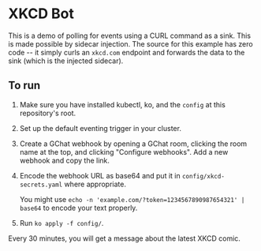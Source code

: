 # XKCD Bot

This is a demo of polling for events using a CURL command as a sink. This is
made possible by sidecar injection. The source for this example has zero code --
it simply curls an `xkcd.com` endpoint and forwards the data to the sink (which
is the injected sidecar).

## To run

1. Make sure you have installed kubectl, ko, and the `config` at this
   repository's root.
1. Set up the default eventing trigger in your cluster.
1. Create a GChat webhook by opening a GChat room, clicking the room name at the
   top, and clicking "Configure webhooks". Add a new webhook and copy the link.
1. Encode the webhook URL as base64 and put it in `config/xkcd-secrets.yaml`
   where appropriate.

   You might use `echo -n 'example.com/?token=1234567890987654321' | base64` to
   encode your text properly.
1. Run `ko apply -f config/`.

Every 30 minutes, you will get a message about the latest XKCD comic.
